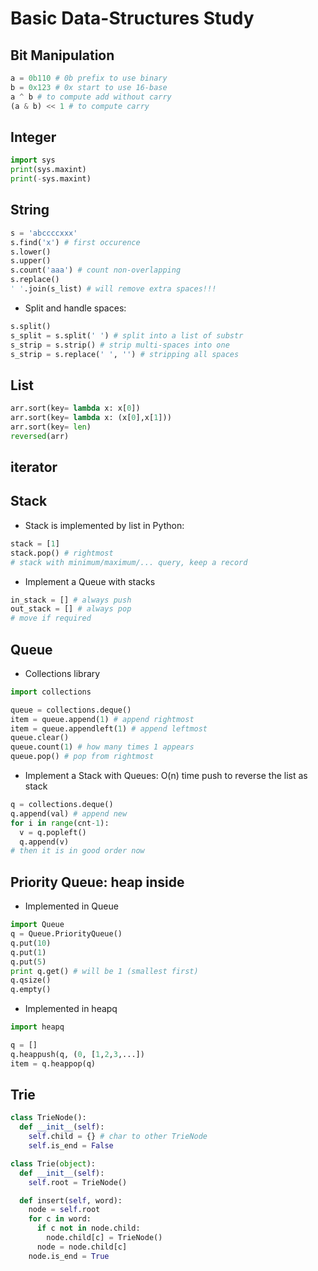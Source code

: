 # Basic Data-Structures Study

## Bit Manipulation
```python
a = 0b110 # 0b prefix to use binary
b = 0x123 # 0x start to use 16-base
a ^ b # to compute add without carry
(a & b) << 1 # to compute carry
```

## Integer
```python
import sys
print(sys.maxint)
print(-sys.maxint)
```

## String
```python
s = 'abccccxxx'
s.find('x') # first occurence
s.lower()
s.upper()
s.count('aaa') # count non-overlapping
s.replace()
' '.join(s_list) # will remove extra spaces!!!
```
- Split and handle spaces:
```python
s.split()
s_split = s.split(' ') # split into a list of substr
s_strip = s.strip() # strip multi-spaces into one
s_strip = s.replace(' ', '') # stripping all spaces
```

## List
```python
arr.sort(key= lambda x: x[0])
arr.sort(key= lambda x: (x[0],x[1]))
arr.sort(key= len)
reversed(arr)
```

## iterator

## Stack
- Stack is implemented by list in Python:
```python
stack = [1]
stack.pop() # rightmost
# stack with minimum/maximum/... query, keep a record
```
- Implement a Queue with stacks
```python
in_stack = [] # always push
out_stack = [] # always pop
# move if required
```

## Queue
- Collections library
```python
import collections

queue = collections.deque()
item = queue.append(1) # append rightmost
item = queue.appendleft(1) # append leftmost
queue.clear()
queue.count(1) # how many times 1 appears
queue.pop() # pop from rightmost
```
- Implement a Stack with Queues: O(n) time push to reverse the list as stack
```python
q = collections.deque()
q.append(val) # append new
for i in range(cnt-1):
  v = q.popleft()
  q.append(v)
# then it is in good order now
```

## Priority Queue: heap inside
- Implemented in Queue
```python
import Queue
q = Queue.PriorityQueue()
q.put(10)
q.put(1)
q.put(5)
print q.get() # will be 1 (smallest first)
q.qsize()
q.empty()
```
- Implemented in heapq
```python
import heapq

q = []
q.heappush(q, (0, [1,2,3,...])
item = q.heappop(q)
```

## Trie
```python
class TrieNode():
  def __init__(self):
    self.child = {} # char to other TrieNode
    self.is_end = False

class Trie(object):
  def __init__(self):
    self.root = TrieNode()

  def insert(self, word):
    node = self.root
    for c in word:
      if c not in node.child:
        node.child[c] = TrieNode()
      node = node.child[c]
    node.is_end = True
```
